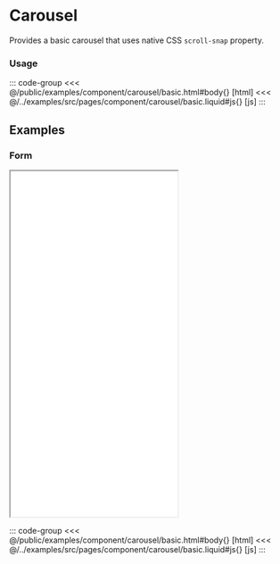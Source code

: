 # Carousel
Provides a basic carousel that uses native CSS `scroll-snap` property.

<ViewSourceGh href="https://github.com/winduum/winduum/blob/main/src/components/carousel" />

### Usage
::: code-group
<<< @/public/examples/component/carousel/basic.html#body{} [html]
<<< @/../examples/src/pages/component/carousel/basic.liquid#js{} [js]
:::

## Examples

### Form

<iframe onload="this.style.visibility = 'visible';" src="/examples/component/carousel/basic.html" style="height: 620px"></iframe>

::: code-group
<<< @/public/examples/component/carousel/basic.html#body{} [html]
<<< @/../examples/src/pages/component/carousel/basic.liquid#js{} [js]
:::
